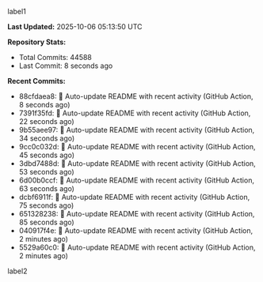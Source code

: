 
label1 
<!-- ACTIVITY_START -->
**Last Updated:** 2025-10-06 05:13:50 UTC

**Repository Stats:**
- Total Commits: 44588
- Last Commit: 8 seconds ago

**Recent Commits:**
- 88cfdaea8: 🤖 Auto-update README with recent activity (GitHub Action, 8 seconds ago)
- 7391f35fd: 🤖 Auto-update README with recent activity (GitHub Action, 22 seconds ago)
- 9b55aee97: 🤖 Auto-update README with recent activity (GitHub Action, 34 seconds ago)
- 9cc0c032d: 🤖 Auto-update README with recent activity (GitHub Action, 45 seconds ago)
- 3dbd7488d: 🤖 Auto-update README with recent activity (GitHub Action, 53 seconds ago)
- 6d00b0ccf: 🤖 Auto-update README with recent activity (GitHub Action, 63 seconds ago)
- dcbf6911f: 🤖 Auto-update README with recent activity (GitHub Action, 75 seconds ago)
- 651328238: 🤖 Auto-update README with recent activity (GitHub Action, 85 seconds ago)
- 040917f4e: 🤖 Auto-update README with recent activity (GitHub Action, 2 minutes ago)
- 5529a60c0: 🤖 Auto-update README with recent activity (GitHub Action, 2 minutes ago)
<!-- ACTIVITY_END -->

label2
